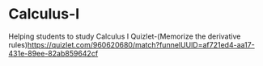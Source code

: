 # Calculus-I
Helping students to study Calculus I
Quizlet-(Memorize the derivative rules)https://quizlet.com/960620680/match?funnelUUID=af721ed4-aa17-431e-89ee-82ab859642cf
